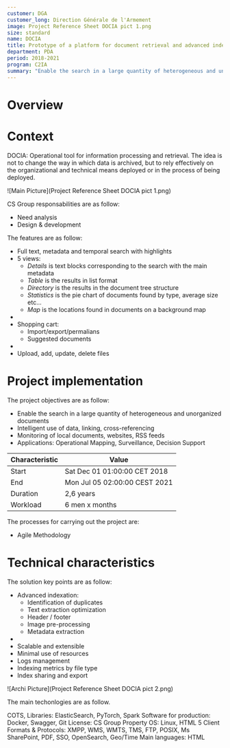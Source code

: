 ```yaml
---
customer: DGA
customer_long: Direction Générale de l'Armement
image: Project Reference Sheet DOCIA pict 1.png
size: standard
name: DOCIA
title: Prototype of a platform for document retrieval and advanced indexing
department: PDA
period: 2018-2021
program: C2IA
summary: "Enable the search in a large quantity of heterogeneous and unorganized documents. Intelligent use of data, linking, cross-referencing. Monitoring of local documents, websites, RSS feeds. Applications: Operational Mapping, Surveillance, Decision Support"
---
```


# Overview


# Context

DOCIA: Operational tool for information processing and retrieval. The idea is not to change the way in which data is archived, but to rely effectively on the organizational and technical means deployed or in the process of being deployed.

![Main Picture](Project Reference Sheet DOCIA pict 1.png)

CS Group responsabilities are as follow:
* Need analysis
* Design & development


The features are as follow:
* Full text, metadata and temporal search with highlights
* 5 views:
	* _Details_ is text blocks corresponding to the search with the main metadata 
	* _Table_ is the results in list format
	* _Directory_ is the results in the document tree structure
	* _Statistics_ is the pie chart of documents found by type, average size etc...
	* _Map_ is the locations found in documents on a background map
* 
* Shopping cart:
	* Import/export/permalians
	* Suggested documents
* 
* Upload, add, update, delete files

# Project implementation

The project objectives are as follow:
* Enable the search in a large quantity of heterogeneous and unorganized documents
* Intelligent use of data, linking, cross-referencing
* Monitoring of local documents, websites, RSS feeds 
* Applications: Operational Mapping, Surveillance, Decision Support


| Characteristic 	| Value |
|----------------	|-------|
| Start				| Sat Dec 01 01:00:00 CET 2018 |
| End				| Mon Jul 05 02:00:00 CEST 2021 |
| Duration 			| 2,6 years |
| Workload			| 6 men x months |


The processes for carrying out the project are:
* Agile Methodology

# Technical characteristics

The solution key points are as follow:
* Advanced indexation: 
	* Identification of duplicates
	* Text extraction optimization
	* Header / footer
	* Image pre-processing
	* Metadata extraction
* 
* Scalable and extensible
* Minimal use of resources
* Logs management
* Indexing metrics by file type
* Index sharing and export

![Archi Picture](Project Reference Sheet DOCIA pict 2.png)

The main techonlogies are as follow.

COTS, Libraries: ElasticSearch, PyTorch, Spark
Software for production: Docker, Swagger, Git
License: CS Group Property
OS: Linux, HTML 5 Client
Formats & Protocols: XMPP, WMS, WMTS, TMS, FTP, POSIX, Ms SharePoint, PDF, SSO, OpenSearch, Geo/Time
Main languages: HTML
